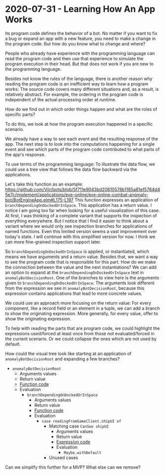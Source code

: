 # 2020-07-31 - Learning How An App Works

Its program code defines the behavior of a bot. No matter if you want to fix a bug or expand an app with a new feature, you need to make a change in the program code. But how do you know what to change and where?

People who already have experience with the programming language can read the program code and then use that experience to simulate the program execution in their head. But that does not work if you are new to the programming language.

Besides not know the rules of the language, there is another reason why reading the program code is an inefficient way to learn how a program works: The source code covers many different situations and, as a result, is relatively abstract. For example, the ordering in the program code is independent of the actual processing order at runtime.

How do we find out in which order things happen and what are the roles of specific parts?

To do this, we look at how the program execution happened in a specific scenario.

We already have a way to see each event and the resulting response of the app. The next step is to look into the computations happening for a single event and see which parts of the program code contributed to what parts of the app's response.

To use terms of the programming language: To illustrate the data flow, we could use a tree view that follows the data flow backward via the applications.

Let's take this function as an example: https://github.com/Viir/bots/blob/5f711e9043bd20810578b1185a81ef5764d45e7c/implement/applications/eve-online/eve-online-combat-anomaly-bot/BotEngineApp.elm#L175-L197
This function expresses an application of `branchDependingOnDockedOrInSpace`. This application has a return value.
I notice I am going too far when looking for a useful visualization of this case. At first, I was thinking of a complete variant that supports the inspection of everything everywhere. But I notice that I find it easier to think about a variant where we would only see inspection branches for applications of named functions. Even this limited version seems a vast improvement over today's state. I will continue with this simplified version for now. I think we can more fine-grained inspection support later.

So `branchDependingOnDockedOrInSpace` is applied, or instantiated, which means we have arguments and a return value. Besides that, we want a way to see the program code that is responsible for this part. How do we make the connection between the value and the next instantiations?
We can add an option to expand at the `branchDependingOnDockedOrInSpace` text in `anomalyBotDecisionRoot`. One of the branches to view here is the arguments given to `branchDependingOnDockedOrInSpace`. The arguments look different from the expression we see in `anomalyBotDecisionRoot`, because this expression contains applications that lead to more concrete values.

We could use an approach more focusing on the return value: For every component, like a record field or an element in a tuple, we can add a branch to show the originating expression. More generally, for every value, offer to show the originating expression.

To help with reading the parts that are program code, we could highlight the expressions used/forced at least once from those not evaluated/forced in the current scenario. Or we could collapse the ones which are not used by default.

How could the visual tree look like starting at an application of `anomalyBotDecisionRoot` and expanding a few branches?

+ `anomalyBotDecisionRoot`
  + Arguments values
  + Return value
  + [Function code](https://github.com/Viir/bots/blob/5f711e9043bd20810578b1185a81ef5764d45e7c/implement/applications/eve-online/eve-online-combat-anomaly-bot/BotEngineApp.elm#L175-L197)
  + Evaluation
    + `branchDependingOnDockedOrInSpace`
      + Arguments values
      + Return value
      + [Function code](https://github.com/Viir/bots/blob/5f711e9043bd20810578b1185a81ef5764d45e7c/implement/applications/eve-online/eve-online-combat-anomaly-bot/EveOnline/AppFramework.elm#L1287-L1313)
      + Evaluation
        + `case readingFromGameClient.shipUI of`
          + Matching case `CanSee shipUI`
            + Arguments values
            + Return value
            + [Expression code](https://github.com/Viir/bots/blob/5f711e9043bd20810578b1185a81ef5764d45e7c/implement/applications/eve-online/eve-online-combat-anomaly-bot/EveOnline/AppFramework.elm#L1300-L1313)
            + Evaluation
              + `Maybe.withDefault`
          + Unused cases

Can we simplify this further for a MVP? What else can we remove?
